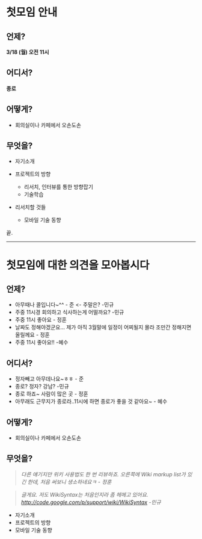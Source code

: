# 첫모임 안내

## 언제?

**3/18 (월) 오전 11시**

## 어디서?

**종로**

## 어떻게?

  * 회의실이나 카페에서 오손도손

## 무엇을?

  * 자기소개
  * 프로젝트의 방향
    * 리서치, 인터뷰를 통한 방향잡기
    * 기술학습

  * 리서치할 것들
    * 모바일 기술 동향

끝.


---








# 첫모임에 대한 의견을 모아봅시다

## 언제?

  * 아무때나 콜입니다~^^ - 준 <- 주말은? -민규
  * 주중 11시경 회의하고 식사하는게 어떨까요? -민규
  * 주중 11시 좋아요 - 정훈
  * 날짜도 정해야겠군요... 제가 아직 3월말에 일정이 어찌될지 몰라 조만간 정해지면 올릴께요 - 정훈
  * 주중 11시 좋아요!! -혜수

## 어디서?

  * 정자빼고 아무데나요~ㅎㅎ - 준
  * 종로? 정자? 강남? -민규
  * 종로 하죠~ 사람이 많은 곳 - 정훈
  * 아무래도 근무지가 종로라..11시에 하면 종로가 좋을 것 같아요~  - 혜수

## 어떻게?

  * 회의실이나 카페에서 오손도손

## 무엇을?

> _다른 얘기지만 위키 사용법도 한 번 리뷰하죠. 오른쪽에 Wiki markup list가 있긴 한데, 처음 써보니 생소하네요ㅋ - 정훈_

> _글게요. 저도 WikiSyntax는 처음인지라 좀 헤메고 있어요. http://code.google.com/p/support/wiki/WikiSyntax -민규_


  * 자기소개
  * 프로젝트의 방향
  * 모바일 기술 동향